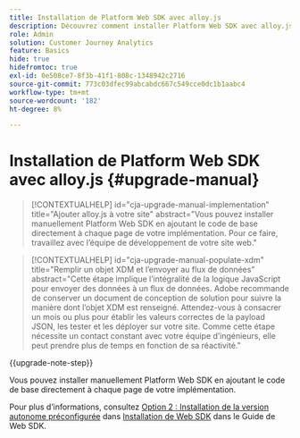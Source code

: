 ```yaml
---
title: Installation de Platform Web SDK avec alloy.js
description: Découvrez comment installer Platform Web SDK avec alloy.js.
role: Admin
solution: Customer Journey Analytics
feature: Basics
hide: true
hidefromtoc: true
exl-id: 0e508ce7-8f3b-41f1-808c-1348942c2716
source-git-commit: 773c03dfec99abcabdc667c549cce0dc1b1aabc4
workflow-type: tm+mt
source-wordcount: '182'
ht-degree: 8%

---
```


# Installation de Platform Web SDK avec alloy.js {#upgrade-manual}

<!-- markdownlint-disable MD034 -->

>[!CONTEXTUALHELP]
>id="cja-upgrade-manual-implementation"
>title="Ajouter alloy.js à votre site"
>abstract="Vous pouvez installer manuellement Platform Web SDK en ajoutant le code de base directement à chaque page de votre implémentation. Pour ce faire, travaillez avec l’équipe de développement de votre site web."

<!-- markdownlint-enable MD034 -->

<!-- markdownlint-disable MD034 -->

>[!CONTEXTUALHELP]
>id="cja-upgrade-manual-populate-xdm"
>title="Remplir un objet XDM et l’envoyer au flux de données"
>abstract="Cette étape implique l’intégralité de la logique JavaScript pour envoyer des données à un flux de données. Adobe recommande de conserver un document de conception de solution pour suivre la manière dont l’objet XDM est renseigné. Attendez-vous à consacrer un mois ou plus pour établir les valeurs correctes de la payload JSON, les tester et les déployer sur votre site. Comme cette étape nécessite un contact constant avec votre équipe d’ingénieurs, elle peut prendre plus de temps en fonction de sa réactivité."

<!-- markdownlint-enable MD034 -->

{{upgrade-note-step}}

Vous pouvez installer manuellement Platform Web SDK en ajoutant le code de base directement à chaque page de votre implémentation.

Pour plus d’informations, consultez [Option 2 : Installation de la version autonome préconfigurée](https://experienceleague.adobe.com/en/docs/experience-platform/edge/fundamentals/installing-the-sdk#option-2-installing-the-prebuilt-standalone-version) dans [Installation de Web SDK](https://experienceleague.adobe.com/en/docs/experience-platform/edge/fundamentals/installing-the-sdk) dans le Guide de Web SDK.
